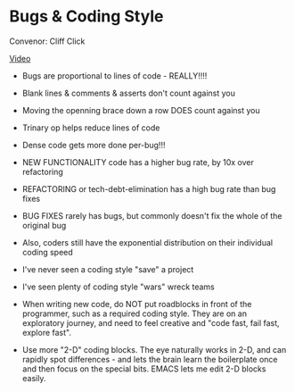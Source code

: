 # Bugs & Coding Style
Convenor: Cliff Click

[Video](https://www.pscp.tv/_nighthacking/1PlKQYWnabZKE)


* Bugs are proportional to lines of code - REALLY!!!!
*   Blank lines & comments & asserts don't count against you
*   Moving the openning brace down a row DOES count against you
*   Trinary op helps reduce lines of code
* Dense code gets more done per-bug!!!
* NEW FUNCTIONALITY code has a higher bug rate, by 10x over refactoring
* REFACTORING or tech-debt-elimination has a high bug rate than bug fixes
* BUG FIXES rarely has bugs, but commonly doesn't fix the whole of the original bug
* Also, coders still have the exponential distribution on their individual coding speed

* I've never seen a coding style "save" a project
* I've seen plenty of coding style "wars" wreck teams
* When writing new code, do NOT put roadblocks in front of the programmer, such
   as a required coding style.  They are on an exploratory journey, and need to
   feel creative and "code fast, fail fast, explore fast".

* Use more "2-D" coding blocks.  The eye naturally works in 2-D, and can
   rapidly spot differences - and lets the brain learn the boilerplate once and
   then focus on the special bits.  EMACS lets me edit 2-D blocks easily.
